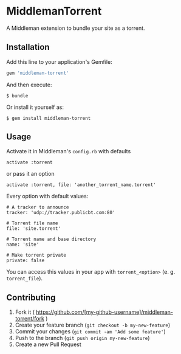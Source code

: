 # MiddlemanTorrent

A Middleman extension to bundle your site as a torrent.

## Installation

Add this line to your application's Gemfile:

```ruby
gem 'middleman-torrent'
```

And then execute:

    $ bundle

Or install it yourself as:

    $ gem install middleman-torrent

## Usage

Activate it in Middleman's `config.rb` with defaults

    activate :torrent

or pass it an option

    activate :torrent, file: 'another_torrent_name.torrent'

Every option with default values:

    # A tracker to announce
    tracker: 'udp://tracker.publicbt.com:80'

    # Torrent file name
    file: 'site.torrent'

    # Torrent name and base directory
    name: 'site'

    # Make torrent private
    private: false

You can access this values in your app with `torrent_<option>` (e. g.
`torrent_file`).

## Contributing

1. Fork it ( https://github.com/[my-github-username]/middleman-torrent/fork )
2. Create your feature branch (`git checkout -b my-new-feature`)
3. Commit your changes (`git commit -am 'Add some feature'`)
4. Push to the branch (`git push origin my-new-feature`)
5. Create a new Pull Request
